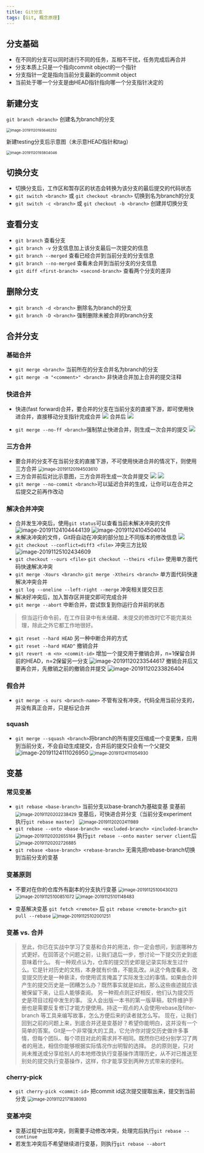 ```yaml
---
title: Git分支
tags: [Git, 概念原理]
---
```


## 分支基础

* 在不同的分支可以同时进行不同的任务，互相不干扰，任务完成后再合并
* 分支本质上只是一个指向commit object的一个指针
* 分支指针一定是指向当前分支最新的commit object
* 当前处于哪一个分支是由HEAD指针指向哪一个分支指针决定的

## 新建分支

`git branch <branch>` 创建名为branch的分支

<img src="https://i.loli.net/2020/05/17/jZUXAGpRrsozWBi.png" alt="image-20191120193646252" style="zoom:67%;" />

新建testing分支后示意图（未示意HEAD指针和tag）

<img src="https://i.loli.net/2020/05/17/Ew6D7zPHtrOqcsN.png" alt="image-20191120193804046" style="zoom:67%;" />

## 切换分支

* 切换分支后，工作区和暂存区的状态会转换为该分支的最后提交的代码状态
* `git switch <branch>` 或 `git checkout <branch>` 切换到名为branch的分支
* `git switch -c <branch>` 或 `git checkout -b <branch>` 创建并切换分支

## 查看分支

* `git branch` 查看分支
* `git branch -v` 分支信息加上该分支最后一次提交的信息
* `git branch --merged` 查看已经合并到当前分支的分支信息
* `git branch --no-merged` 查看未合并到当前分支的分支信息
* `git diff <first-branch> <second-branch>` 查看两个分支的差异

## 删除分支

* `git branch -d <branch>` 删除名为branch的分支
* `git branch -D <branch>` 强制删除未被合并的branch分支

## 合并分支

### 基础合并

* `git merge <branch>` 当前所在的分支合并名为branch的分支
* `git merge -m "<comment>" <branch>` 非快进合并加上合并的提交注释

### 快进合并

* 快进(fast forward)合并，要合并的分支在当前分支的直接下游，即可使用快进合并，直接移动分支指针完成合并
  ![](https://backlog.com/git-tutorial/cn/img/post/stepup/capture_stepup1_4_1.png)
  合并后
  ![](https://backlog.com/git-tutorial/cn/img/post/stepup/capture_stepup1_4_2.png)

* `git merge --no-ff <branch>`强制禁止快进合并，则生成一次合并的提交
  ![](https://backlog.com/git-tutorial/cn/img/post/stepup/capture_stepup1_4_5.png)

### 三方合并

* 要合并的分支不在当前分支的直接下游，不可使用快进合并的情况下，则使用三方合并
  <img src="https://i.loli.net/2020/05/17/5opTGviNxwlzBtW.png" alt="image-20191120194503610" style="zoom:80%;" />
* 三方合并前后对比示意图，三方合并将生成一次合并提交
  ![](https://backlog.com/git-tutorial/cn/img/post/stepup/capture_stepup1_4_3.png)
  ![](https://backlog.com/git-tutorial/cn/img/post/stepup/capture_stepup1_4_4.png)
* `git merge --no-commit <branch>`可以延迟合并的生成，让你可以在合并之后提交之前再作改动

### 解决合并冲突

* 合并发生冲突后，使用`git status`可以查看当前未解决冲突的文件
  ![image-20191124104444139](https://i.loli.net/2020/05/17/lrs2Pc8ydxFbpMN.png)
  ![image-20191124104504014](https://i.loli.net/2020/05/17/EiyBgYNbvpeHSuJ.png)
* 未解决冲突的文件，Git将自动在冲突的部分加上不同版本的修改信息
  ![](https://backlog.com/git-tutorial/cn/img/post/intro/capture_intro5_1_3.png)
* `git checkout --conflict=diff3 <file>` 冲突三方比较
  ![image-20191125102434609](https://i.loli.net/2020/05/17/Y97RlXo2h8ODErV.png)
* `git checkout --ours <file>` `git checkout --theirs <file>` 使用单方面代码快速解决冲突
* `git merge -Xours <branch>` `git merge -Xtheirs <branch>` 单方面代码快速解决冲突合并
* `git log --oneline --left-right --merge` 冲突相关提交日志
* 解决好冲突后，加入暂存区并提交即可完成合并
* `git merge --abort` 中断合并，尝试恢复到你运行合并前的状态

>但当运行命令前，在工作目录中有未储藏、未提交的修改时它不能完美处理，除此之外它都工作地很好。

* `git reset --hard HEAD` 另一种中断合并的方式
* `git reset --hard HEAD^` 撤销合并
* `git revert -m <n> <commit-id>` 增加一个提交用于撤销合并，n=1保留合并前的HEAD，n=2保留另一分支
  <img src="https://i.loli.net/2020/05/17/XEWuDLzGQxmdKbp.png" alt="image-20191120233544617"  />
  撤销合并后又要再合并，先撤销之前的撤销合并提交
  <img src="https://i.loli.net/2020/05/17/Oh9IbnxsfHyrKdV.png" alt="image-20191120233826404"  />

### 假合并

* `git merge -s ours <branch-name>` 不管有没有冲突，代码全用当前分支的，并没有真正合并，只是标记合并

### squash

* `git merge --squash <branch>`将branch的所有提交压缩成一个变更集，应用到当前分支，不会自动生成提交，合并后的提交只会有一个父提交
  ![image-20191124111026950](https://i.loli.net/2020/05/17/ufahFUYBSK58Lm1.png)
  <img src="https://i.loli.net/2020/05/17/C9qaNLk5h8zYrIO.png" alt="image-20191124111054930" style="zoom:80%;" />


## 变基


### 常见变基

* `git rebase <base-branch>` 当前分支以base-branch为基础变基
  变基前
  <img src="https://i.loli.net/2020/05/17/hSL62cXnGeHtraN.png" alt="image-20191120202238429" style="zoom:80%;" />
  变基后，可快进合并分支（当前分支experiment 执行`git rebase master`）
  <img src="https://i.loli.net/2020/05/17/4ztYKdmyv9lgTPD.png" alt="image-20191120202411989" style="zoom:80%;" />
* `git rebase --onto <base-branch> <excluded-branch> <included-branch>`
  <img src="https://i.loli.net/2020/05/17/184WP7aZEIwF9md.png" alt="image-20191120202655164" style="zoom:80%;" />
  执行`git rebase --onto master server client`后
  <img src="https://i.loli.net/2020/05/17/paDvHgx2JUwCdry.png" alt="image-20191120202726885" style="zoom:80%;" />
* `git rebase <base-branch> <rebase-branch>` 无需先把rebase-branch切换到当前分支的变基

### 变基原则

* 不要对在你的仓库外有副本的分支执行变基
  <img src="https://i.loli.net/2020/05/17/uqnHXNYV8gdFQ2c.png" alt="image-20191125100430213" style="zoom:80%;" />
  <img src="https://i.loli.net/2020/05/17/kUMfED3sxbiYuTc.png" alt="image-20191125100851072" style="zoom:80%;" />
  <img src="https://i.loli.net/2020/05/17/4c3MQAbBwmXozZC.png" alt="image-20191125101148483" style="zoom:80%;" />

* 变基解决变基 `git fetch <remote>` 后 `git rebase <remote-branch>` 
  `git pull --rebase`
   <img src="https://i.loli.net/2020/05/17/jysxZuUqECKVLIQ.png" alt="image-20191125102001251" style="zoom:80%;" />

### 变基 vs. 合并

>至此，你已在实战中学习了变基和合并的用法，你一定会想问，到底哪种方式更好。在回答这个问题之前，让我们退后一步，想讨论一下提交历史到底意味着什么。
>有一种观点认为，仓库的提交历史即是记录实际发生过什么。它是针对历史的文档，本身就有价值，不能乱改。从这个角度看来，改变提交历史是一种亵渎，你使用谎言掩盖了实际发生过的事情。如果由合并产生的提交历史是一团糟怎么办？既然事实就是如此，那么这些痕迹就应该被保留下来，让后人能够查阅。
>另一种观点则正好相反，他们认为提交历史是项目过程中发生的事。 没人会出版一本书的第一版草稿，软件维护手册也是需要反复修订才能方便使用。持这一观点的人会使用rebase及filter-branch 等工具来编写故事，怎么方便后来的读者就怎么写。
>现在，让我们回到之前的问题上来，到底合并还是变基好？希望你能明白，这并没有一个简单的答案。Git是一个非常强大的工具，它允许你对提交历史做许多事情，但每个团队、每个项目对此的需求并不相同。既然你已经分别学习了两者的用法，相信你能够根据实际情况作出明智的选择。
>总的原则是，只对尚未推送或分享给别人的本地修改执行变基操作清理历史，从不对已推送至别处的提交执行变基操作，这样，你才能享受到两种方式带来的便利。

### cherry-pick

* `git cherry-pick <commit-id>` 把commit id这次提交提取出来，提交到当前分支
  <img src="https://i.loli.net/2020/05/17/nJu8H1v39oWN5aj.png" alt="image-20191122171838093" style="zoom:80%;" />

### 变基冲突

* 变基过程中出现冲突，则需要手动修改冲突，处理完后执行`git rebase --continue`
* 若发生冲突后不希望继续进行变基，则执行`git rebase --abort`